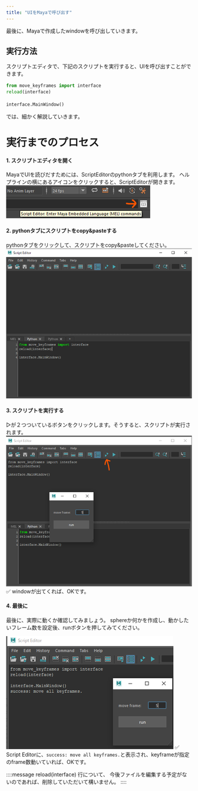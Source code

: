 ```yaml
---
title: "UIをMayaで呼び出す"
---
```


最後に、Mayaで作成したwindowを呼び出していきます。


## 実行方法
スクリプトエディタで、下記のスクリプトを実行すると、UIを呼び出すことができます。
```py
from move_keyframes import interface
reload(interface)

interface.MainWindow()
```
では、細かく解説していきます。

# 実行までのプロセス

#### 1. スクリプトエディタを開く
MayaでUIを読びだすためには、ScriptEditorのpythonタブを利用します。
ヘルプラインの横にあるアイコンをクリックすると、ScriptEditorが開きます。
![](/images/edit-keyframes-in-a-scene/06_run_in_maya/2023-05-08-00-24-21.png)

#### 2. pythonタブにスクリプトをcopy&pasteする
pythonタブをクリックして、スクリプトをcopy&pasteしてください。
![](/images/edit-keyframes-in-a-scene/06_run_in_maya/2023-05-08-00-30-11.png)

#### 3. スクリプトを実行する
▷が２つついているボタンをクリックします。そうすると、スクリプトが実行されます。
![](/images/edit-keyframes-in-a-scene/06_run_in_maya/2023-05-08-00-39-54.png)
✅ windowが出てくれば、OKです。

#### 4. 最後に
最後に、実際に動くか確認してみましょう。
sphereか何かを作成し、動かしたいフレーム数を設定後、runボタンを押してみてください。

![](/images/edit-keyframes-in-a-scene/06_run_in_maya/2023-05-08-00-52-57.png)
✅ Script Editorに、`success: move all keyframes.`と表示され、keyframeが指定のframe数動いていれば、OKです。

::::message
reload(interface) 行について、
今後ファイルを編集する予定がないのであれば、削除していただいて構いません。
::::